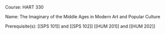 




Course: HART 330

Name: The Imaginary of the Middle Ages in Modern Art and Popular Culture

Prerequisite(s): [[SPS 101]] and [[SPS 102]] [[HUM 201]] and [[HUM 202]]